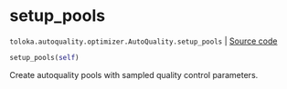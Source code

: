 # setup_pools
`toloka.autoquality.optimizer.AutoQuality.setup_pools` | [Source code](https://github.com/Toloka/toloka-kit/blob/v1.0.1/src/autoquality/optimizer.py#L261)

```python
setup_pools(self)
```

Create autoquality pools with sampled quality control parameters.

